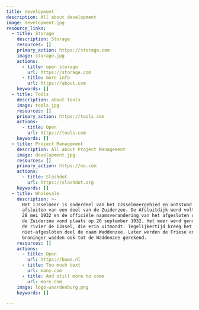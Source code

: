 ```yaml
---
title: development
description: All about development
image: development.jpg
resource_links:
  - title: Storage
    description: Storage
    resources: []
    primary_action: https://storage.com
    image: storage.jpg
    actions:
      - title: open storage
        url: https://storage.com
      - title: more info
        url: https://about.com
    keywords: []
  - title: Tools
    description: about tools
    image: tools.jpg
    resources: []
    primary_action: https://tools.com
    actions:
      - title: Open
        url: https://tools.com
    keywords: []
  - title: Project Management
    description: All about Project Management
    image: development.jpg
    resources: []
    primary_action: https://no.com
    actions:
      - title: Slashdot
        url: https://slashdot.org
    keywords: []
  - title: Wholesale
    description: >-
      Het IJsselmeer is onderdeel van het IJsselmeergebied en ontstond door het
      afsluiten van een deel van de Zuiderzee. De Afsluitdijk werd voltooid op
      28 mei 1932 en de officiële naamsverandering van het afgesloten deel van
      de Zuiderzee vond plaats op 20 september 1932. Het meer werd genoemd naar
      de rivier de IJssel, die erin uitmondt. Tegelijkertijd kreeg het
      niet-afgesloten deel de naam Waddenzee. Later werden de Friese en
      Groninger wadden ook tot de Waddenzee gerekend.
    resources: []
    actions:
      - title: Open
        url: https://buwa.nl
      - title: Too much text
        url: many.com
      - title: And still more to come
        url: more.com
    image: logo-waardenburg.png
    keywords: []

---
```
























